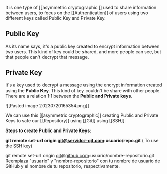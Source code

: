 It is one type of [[asymmetric cryptographic ]] used to share information between users,  to focus on the [[Authentication]] of users using two different keys called Public Key and Private Key.

## Public Key

As its name says, it's a public key created to encrypt information between two users. This kind of key could be shared, and more people can see, but that people can't decrypt that message.

## Private Key

It's a key used to decrypt a message using the encrypt information created using the **Public Key**. This kind of key couldn't be share with other people. There are a relation 1:1 between the **Public and Private keys**.

![[Pasted image 20230720165354.png]]


We can use this [[asymmetric cryptographic]] creating Public and Private Keys to safe our [[Repository]] using [[Git]] using [[SSH]]

**Steps to create Public and Private Keys:**

**git remote set-url origin git@servidor-git.com:usuario/repo.git** ( To use the SSH key)

git remote set-url origin git@github.com:usuario/nombre-repositorio.git
	Reemplaza "usuario" y "nombre-repositorio" con tu nombre de usuario de GitHub y el nombre de tu repositorio, respectivamente.
